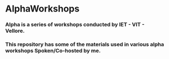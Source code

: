 # AlphaWorkshops

### Alpha is a series of workshops conducted by IET - VIT - Vellore.
### This repository has some of the materials used in various alpha workshops Spoken/Co-hosted by me.
